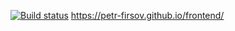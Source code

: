 [![Build status](https://ci.appveyor.com/api/projects/status/bfh19x3qu0a49li8?svg=true)](https://ci.appveyor.com/project/petr-firsov/frontend)
https://petr-firsov.github.io/frontend/
